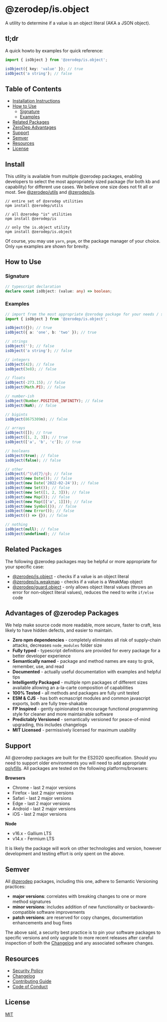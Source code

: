 # @zerodep/is.object

A utility to determine if a value is an object literal (AKA a JSON object).

## tl;dr

A quick howto by examples for quick reference:

```typescript
import { isObject } from '@zerodep/is.object';

isObject({ key: 'value' }); // true
isObject('a string'); // false
```

## Table of Contents

- [Installation Instructions](#install)
- [How to Use](#how-to-use)
  - [Signature](#signature)
  - [Examples](#examples)
- [Related Packages](#related-packages)
- [ZeroDep Advantages](#advantages-of-zerodep-packages)
- [Support](#support)
- [Semver](#semver)
- [Resources](#resources)
- [License](#license)

## Install

This utility is available from multiple @zerodep packages, enabling developers to select the most appropriately sized package (for both kb and capability) for different use cases. We believe one size does not fit all or most. See [@zerodep/utils](https://www.npmjs.com/package/@zerodep/utils) and [@zerodep/is](https://www.npmjs.com/package/@zerodep/is).

```
// entire set of @zerodep utilities
npm install @zerodep/utils

// all @zerodep "is" utilities
npm install @zerodep/is

// only the is.object utility
npm install @zerodep/is.object
```

Of course, you may use `yarn`, `pnpm`, or the package manager of your choice. Only `npm` examples are shown for brevity.

## How to Use

### Signature

```typescript
// typescript declaration
declare const isObject: (value: any) => boolean;
```

### Examples

```typescript
// import from the most appropriate @zerodep package for your needs / specific use case (see the Install section above)
import { isObject } from '@zerodep/is.object';

isObject({}); // true
isObject({ a: 'one', b: 'two' }); // true

// strings
isObject(''); // false
isObject('a string'); // false

// integers
isObject(42); // false
isObject(3e8); // false

// floats
isObject(-273.15); // false
isObject(Math.PI); // false

// number-ish
isObject(Number.POSITIVE_INFINITY); // false
isObject(NaN); // false

// bigints
isObject(8675309n); // false

// arrays
isObject([]); // true
isObject([1, 2, 3]); // true
isObject(['a', 'b', 'c']); // true

// booleans
isObject(true); // false
isObject(false); // false

// other
isObject(/^$\d{7}/g); // false
isObject(new Date()); // false
isObject(new Date('2022-02-24')); // false
isObject(new Set()); // false
isObject(new Set([1, 2, 3])); // false
isObject(new Map()); // false
isObject(new Map([['a', 1]])); // false
isObject(new Symbol()); // false
isObject(new Error()); // false
isObject(() => {}); // false

// nothing
isObject(null); // false
isObject(undefined); // false
```

## Related Packages

The following @zerodep packages may be helpful or more appropriate for your specific case:

- [@zerodep/is.object](https://www.npmjs.com/package/@zerodep/is.object) - checks if a value is an object literal
- [@zerodep/is.weakmap](https://www.npmjs.com/package/@zerodep/is.weakset) - checks if a value is a WeakMap object
- [@zerodep/guard.object](https://www.npmjs.com/package/@zerodep/guard.object) - only allows object literal values (throws an error for non-object literal values), reduces the need to write `if/else` code

## Advantages of @zerodep Packages

We help make source code more readable, more secure, faster to craft, less likely to have hidden defects, and easier to maintain.

- **Zero npm dependencies** - completely eliminates all risk of supply-chain attacks, decreases `node_modules` folder size
- **Fully typed** - typescript definitions are provided for every package for a better developer experience
- **Semantically named** - package and method names are easy to grok, remember, use, and read
- **Documented** - actually useful documentation with examples and helpful tips
- **Intelligently Packaged** - multiple npm packages of different sizes available allowing an a-la-carte composition of capabilities
- **100% Tested** - all methods and packages are fully unit tested
- **ESM & CJS** - has both ecmascript modules and common javascript exports, both are fully tree-shakable
- **FP Inspired** - gently opinionated to encourage functional programming style for cleaner and more maintainable software
- **Predictably Versioned** - semantically versioned for peace-of-mind upgrading, this includes changelogs
- **MIT Licensed** - permissively licensed for maximum usability

## Support

All @zerodep packages are built for the ES2020 specification. Should you need to support older environments you will need to add appropriate [polyfills](https://developer.mozilla.org/en-US/docs/Glossary/Polyfill). All packages are tested on the following platforms/browsers:

**Browsers**

- Chrome - last 2 major versions
- Firefox - last 2 major versions
- Safari - last 2 major versions
- Edge - last 2 major versions
- Android - last 2 major versions
- iOS - last 2 major versions

**Node**

- v16.x - Gallium LTS
- v14.x - Fermium LTS

It is likely the package will work on other technologies and version, however development and testing effort is only spent on the above.

## Semver

All [@zerodep](https://github.com/cdepage/zerodep) packages, including this one, adhere to Semantic Versioning practices:

- **major versions**: correlates with breaking changes to one or more method signatures
- **minor versions**: includes addition of new functionality or backwards-compatible software improvements
- **patch versions**: are reserved for copy changes, documentation enhancements and bug fixes

The above said, a security best practice is to pin your software packages to specific versions and only upgrade to more recent releases after careful inspection of both the [Changelog](https://github.com/cdepage/zerodep/blob/main/packages/is.object/CHANGELOG.md) and any associated software changes.

## Resources

- [Security Policy](https://github.com/cdepage/zerodep/blob/main/SECURITY.md)
- [Changelog](https://github.com/cdepage/zerodep/blob/main/packages/is/is.object/CHANGELOG.md)
- [Contributing Guide](https://github.com/cdepage/zerodep/blob/main/CONTRIBUTING.md)
- [Code of Conduct](https://github.com/cdepage/zerodep/blob/main/CODE_OF_CONDUCT.md)

## License

[MIT](https://github.com/cdepage/zerodep/blob/main/LICENSE)
